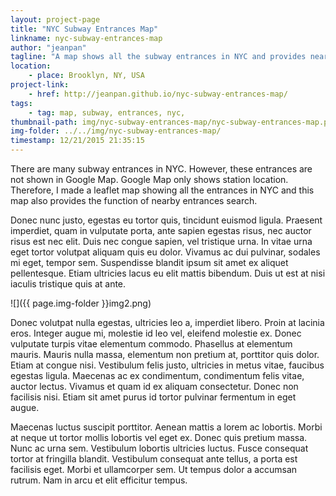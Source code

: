 ```yaml
---
layout: project-page
title: "NYC Subway Entrances Map"
linkname: nyc-subway-entrances-map
author: "jeanpan"
tagline: "A map shows all the subway entrances in NYC and provides nearby entrances search."
location:
    - place: Brooklyn, NY, USA
project-link:
    - href: http://jeanpan.github.io/nyc-subway-entrances-map/
tags:
    - tag: map, subway, entrances, nyc,
thumbnail-path: img/nyc-subway-entrances-map/nyc-subway-entrances-map.png
img-folder: ../../img/nyc-subway-entrances-map/
timestamp: 12/21/2015 21:35:15
---
```


There are many subway entrances in NYC. However, these entrances are not shown in Google Map. Google Map only shows station location. Therefore, I made a leaflet map showing all the entrances in NYC and this map also provides the function of nearby entrances search.

Donec nunc justo, egestas eu tortor quis, tincidunt euismod ligula. Praesent imperdiet, quam in vulputate porta, ante sapien egestas risus, nec auctor risus est nec elit. Duis nec congue sapien, vel tristique urna. In vitae urna eget tortor volutpat aliquam quis eu dolor. Vivamus ac dui pulvinar, sodales mi eget, tempor sem. Suspendisse blandit ipsum sit amet ex aliquet pellentesque. Etiam ultricies lacus eu elit mattis bibendum. Duis ut est at nisi iaculis tristique quis at ante.

![]({{ page.img-folder }}img2.png)

Donec volutpat nulla egestas, ultricies leo a, imperdiet libero. Proin at lacinia eros. Integer augue mi, molestie id leo vel, eleifend molestie ex. Donec vulputate turpis vitae elementum commodo. Phasellus at elementum mauris. Mauris nulla massa, elementum non pretium at, porttitor quis dolor. Etiam at congue nisi. Vestibulum felis justo, ultricies in metus vitae, faucibus egestas ligula. Maecenas ac ex condimentum, condimentum felis vitae, auctor lectus. Vivamus et quam id ex aliquam consectetur. Donec non facilisis nisi. Etiam sit amet purus id tortor pulvinar fermentum in eget augue.

Maecenas luctus suscipit porttitor. Aenean mattis a lorem ac lobortis. Morbi at neque ut tortor mollis lobortis vel eget ex. Donec quis pretium massa. Nunc ac urna sem. Vestibulum lobortis ultricies luctus. Fusce consequat tortor at fringilla blandit. Vestibulum consequat ante tellus, a porta est facilisis eget. Morbi et ullamcorper sem. Ut tempus dolor a accumsan rutrum. Nam in arcu et elit efficitur tempus.

